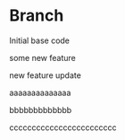 # Branch

Initial base code

some new feature

new feature update

aaaaaaaaaaaaaa

bbbbbbbbbbbbb

cccccccccccccccccccccccc